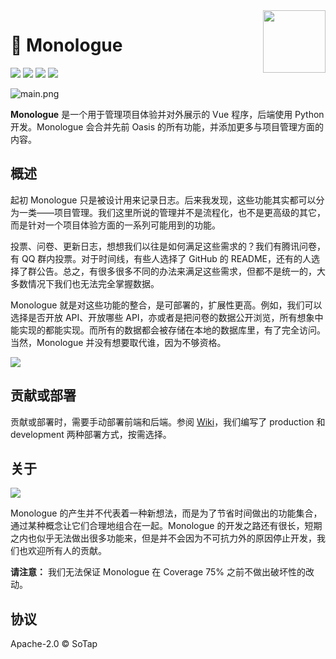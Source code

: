 <img src="https://i.loli.net/2020/04/11/YIQc1JMwU2LbSz5.png" align="right" width="100" height="100">

# 💬 Monologue

![](https://img.shields.io/badge/coverage-40%25-green?style=flat)
![](https://img.shields.io/badge/front-Vue.js-brightgreen?style=flat&logo=vue.js)
![](https://img.shields.io/badge/back-python-blue?style=flat&logo=python)
[![](https://img.shields.io/badge/wiki-clickhere-009688?style=flat)](https://book.sotap.org/#/monologue/index)

![main.png](https://i.loli.net/2020/04/11/CAD8nRzkWmxSFKU.png)

**Monologue** 是一个用于管理项目体验并对外展示的 Vue 程序，后端使用 Python 开发。Monologue 会合并先前 Oasis 的所有功能，并添加更多与项目管理方面的内容。

## 概述

起初 Monologue 只是被设计用来记录日志。后来我发现，这些功能其实都可以分为一类——项目管理。我们这里所说的管理并不是流程化，也不是更高级的其它，而是针对一个项目体验方面的一系列可能用到的功能。

投票、问卷、更新日志，想想我们以往是如何满足这些需求的？我们有腾讯问卷，有 QQ 群内投票。对于时间线，有些人选择了 GitHub 的 README，还有的人选择了群公告。总之，有很多很多不同的办法来满足这些需求，但都不是统一的，大多数情况下我们也无法完全掌握数据。

Monologue 就是对这些功能的整合，是可部署的，扩展性更高。例如，我们可以选择是否开放 API、开放哪些 API，亦或者是把问卷的数据公开浏览，所有想象中能实现的都能实现。而所有的数据都会被存储在本地的数据库里，有了完全访问。当然，Monologue 并没有想要取代谁，因为不够资格。

![](https://i.loli.net/2020/04/19/Z6lO7pRDrw8t9Mj.png)

## 贡献或部署

贡献或部署时，需要手动部署前端和后端。参阅 [Wiki](https://book.sotap.org/#/monologue/index)，我们编写了 production 和 development 两种部署方式，按需选择。

## 关于

![](https://i.loli.net/2020/04/22/HVgw5caiYed3Lxk.jpg)

Monologue 的产生并不代表着一种新想法，而是为了节省时间做出的功能集合，通过某种概念让它们合理地组合在一起。Monologue 的开发之路还有很长，短期之内也似乎无法做出很多功能来，但是并不会因为不可抗力外的原因停止开发，我们也欢迎所有人的贡献。

**请注意：** 我们无法保证 Monologue 在 Coverage 75% 之前不做出破坏性的改动。

## 协议

Apache-2.0 © SoTap
